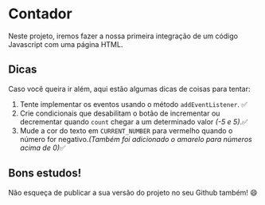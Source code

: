# Contador
Neste projeto, iremos fazer a nossa primeira integração de um código Javascript com uma página HTML.

## Dicas
Caso você queira ir além, aqui estão algumas dicas de coisas para tentar:

1. Tente implementar os eventos usando o método `addEventListener`. :white_check_mark:
2. Crie condicionais que desabilitam o botão de incrementar ou decrementar quando `count` chegar a um determinado valor *(-5 e 5)*.:white_check_mark:
3. Mude a cor do texto em `CURRENT_NUMBER` para vermelho quando o número for negativo.*(Também foi adicionado o amarelo para números acima de 0)*:white_check_mark:

## Bons estudos!
Não esqueça de publicar a sua versão do projeto no seu Github também! :smile:

